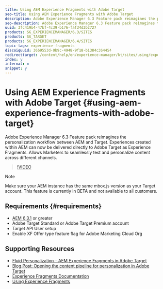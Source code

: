 ```yaml
---
title: Using AEM Experience Fragments with Adobe Target 
seo-title: Using AEM Experience Fragments with Adobe Target 
description: Adobe Experience Manager 6.3 Feature pack reimagines the personalization workflow between AEM and Target. Experiences created within AEM can now be delivered directly to Adobe Target as Experience Fragments. Allows Marketers to seamlessly test and personalize content across different channels.
seo-description: Adobe Experience Manager 6.3 Feature pack reimagines the personalization workflow between AEM and Target. Experiences created within AEM can now be delivered directly to Adobe Target as Experience Fragments. Allows Marketers to seamlessly test and personalize content across different channels.
uuid: 3fc419b4-47bf-4c39-b176-faf34d3b2727
products: SG_EXPERIENCEMANAGER/6.3/SITES
products: SG_TARGET
products: SG_EXPERIENCEMANAGER/6.4/SITES
topic-tags: experience-fragments
discoiquuid: 36b9553d-0b9c-4948-9f18-b1384c364454
redirecttarget: /content/help/en/experience-manager/kt/sites/using/experience-fragment-target-offer-feature-video-use
index: y
internal: n
snippet: y
---
```


# Using AEM Experience Fragments with Adobe Target {#using-aem-experience-fragments-with-adobe-target}

Adobe Experience Manager 6.3 Feature pack reimagines the personalization workflow between AEM and Target. Experiences created within AEM can now be delivered directly to Adobe Target as Experience Fragments. Allows Marketers to seamlessly test and personalize content across different channels.

>[!VIDEO](https://video.tv.adobe.com/v/20576/?quality=12)

>[!NOTE]
>
>Make sure your AEM instance has the same mbox.js version as your Target account. This feature is currently in BETA and not available to all customers.

## Requirements  {#requirements}

* [AEM 6.3.1](https://helpx.adobe.com/experience-manager/kb/aem63-available-hotfixes.html) or greater
* Adobe Target Standard or Adobe Target Premium account
* Target API User setup
* Enable XF Offer type feature flag for Adobe Marketing Cloud Org

## Supporting Resources

* [Fluid Personalization - AEM Experience Fragments in Adobe Target](https://www.youtube.com/watch?v=ohvKDjCb1yM)
* [Blog Post: Opening the content pipeline for personalization in Adobe Target](https://blogs.adobe.com/digitalmarketing/digital-marketing/opening-content-pipeline-personalization-adobe-target/)
* [Experience Fragments Documentation](https://helpx.adobe.com/experience-manager/6-5/sites/authoring/using/experience-fragments.html)
* [Using Experience Fragments](experience-fragments-feature-video-use.md)
